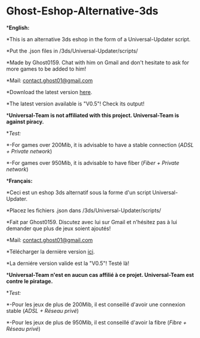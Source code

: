 # Ghost-Eshop-Alternative-3ds
***English:**

 *This is an alternative 3ds eshop in the form of a Universal-Updater script.

 *Put the .json files in /3ds/Universal-Updater/scripts/

 *Made by Ghost0159. Chat with him on Gmail and don't hesitate to ask for more games to be added to him!

 *Mail: contact.ghost01@gmail.com

 *Download the latest version [here](https://github.com/Ghost0159/Ghost-Eshop-Alternative-3ds/releases).

 *The latest version available is "V0.5"! Check its output!

 ***Universal-Team is not affiliated with this project. Universal-Team is against piracy.**

**Test:*

 *-For games over 200Mib, it is advisable to have a stable connection (*ADSL + Private network*)

 *-For games over 950Mib, it is advisable to have fiber (*Fiber + Private network*)


***Français:**

 *Ceci est un eshop 3ds alternatif sous la forme d'un script Universal-Updater.

 *Placez les fichiers .json dans /3ds/Universal-Updater/scripts/

 *Fait par Ghost0159. Discutez avec lui sur Gmail et n'hésitez pas à lui demander que plus de jeux soient ajoutés!

 *Mail: contact.ghost01@gmail.com

 *Télécharger la dernière version [ici](https://github.com/Ghost0159/Ghost-Eshop-Alternative-3ds/releases).

 *La derniére version valide est la "V0.5"! Testé là!


 ***Universal-Team n'est en aucun cas affilié à ce projet. Universal-Team est contre le piratage.**

**Test:*

 *-Pour les jeux de plus de 200Mib, il est conseillé d'avoir une connexion stable (*ADSL + Réseau privé*)

 *-Pour les jeux de plus de 950Mib, il est conseillé d'avoir la fibre (*Fibre + Réseau privé*)

